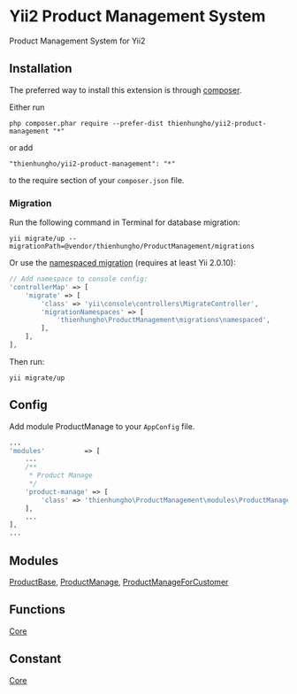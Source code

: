 Yii2 Product Management System
====================
Product Management System for Yii2

Installation
------------

The preferred way to install this extension is through [composer](http://getcomposer.org/download/).

Either run

```
php composer.phar require --prefer-dist thienhungho/yii2-product-management "*"
```

or add

```
"thienhungho/yii2-product-management": "*"
```

to the require section of your `composer.json` file.

### Migration

Run the following command in Terminal for database migration:

```
yii migrate/up --migrationPath=@vendor/thienhungho/ProductManagement/migrations
```

Or use the [namespaced migration](http://www.yiiframework.com/doc-2.0/guide-db-migrations.html#namespaced-migrations) (requires at least Yii 2.0.10):

```php
// Add namespace to console config:
'controllerMap' => [
    'migrate' => [
        'class' => 'yii\console\controllers\MigrateController',
        'migrationNamespaces' => [
            'thienhungho\ProductManagement\migrations\namespaced',
        ],
    ],
],
```

Then run:
```
yii migrate/up
```

Config
------------

Add module ProductManage to your `AppConfig` file.

```php
...
'modules'          => [
    ...
    /**
     * Product Manage
     */
    'product-manage' => [
        'class' => 'thienhungho\ProductManagement\modules\ProductManage\ProductManage',
    ],
    ...
],
...
```

Modules
------------

[ProductBase](https://github.com/thienhungho/yii2-product-management/tree/master/src/modules/ProductBase), [ProductManage](https://github.com/thienhungho/yii2-product-management/tree/master/src/modules/ProductManage), [ProductManageForCustomer](https://github.com/thienhungho/yii2-product-management/tree/master/src/modules/ProductManageForCustomer)

Functions
------------

[Core](https://github.com/thienhungho/yii2-comment-management/tree/master/src/functions/core.php)

Constant
------------

[Core](https://github.com/thienhungho/yii2-comment-management/tree/master/src/const/core.php)